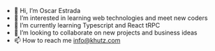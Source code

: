 - 👋 Hi, I’m Oscar Estrada
- 👀 I’m interested in learning web technologies and meet new coders
- 🌱 I’m currently learning Typescript and React tRPC
- 💞️ I’m looking to collaborate on new projects and business ideas
- 📫 How to reach me info@khutz.com

<!---
OscarStrada/OscarStrada is a ✨ special ✨ repository because its `README.md` (this file) appears on your GitHub profile.
You can click the Preview link to take a look at your changes.
--->

